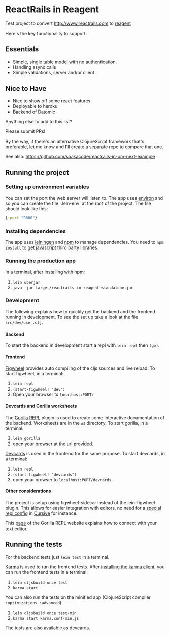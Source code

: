 # ReactRails in Reagent

Test project to convert http://www.reactrails.com to [reagent](https://reagent-project.github.io/)

Here's the key functionality to support:

## Essentials
* Simple, single table model with no authentication.
* Handling async calls
* Simple validations, server and/or client

## Nice to Have
* Nice to show off some react features
* Deployable to heroku
* Backend of Datomic

Anything else to add to this list?

Please submit PRs!

By the way, if there's an alternative ClojureScript framework that's preferable, let me know and I'll create a separate repo to compare that one.

See also: https://github.com/shakacode/reactrails-in-om-next-example



## Running the project
### Setting up environment variables
You can set the port the web server will listen to. The app uses [environ](https://github.com/weavejester/environ) 
and so you can create the file `.lein-env' at the root of the project. The file should look like this:
```clojure
{:port "9000"}
```

### Installing dependencies
The app uses [leiningen](http://leiningen.org) and [npm](https://www.npmjs.com) to manage dependencies. 
You need to `npm install` to get javascript third party libraries.

### Running the production app
In a terminal, after installing with npm:

1. `lein uberjar`
2. `java -jar target/reactrails-in-reagent-standalone.jar `

### Development 
The following explains how to quickly get the backend and the frontend running in development.
To see the set up take a look at the file `src/dev/user.clj`.

#### Backend
To start the backend in development start a repl with `lein repl` then `(go)`.

#### Frontend
[Figwheel](https://github.com/bhauman/lein-figwheel) provides auto compiling 
of the cljs sources and live reload. To start figwheel, in a terminal:

1. `lein repl`
2. `(start-figwheel! "dev")`
3. Open your browser to `localhost:PORT/`

#### Devcards and Gorilla worksheets
The [Gorilla REPL](http://gorilla-repl.org) plugin is used to create some interactive documentation of the backend.
Worksheets are in the `ws` directory. To start gorilla, in a terminal:

1. `lein gorilla`
2. open your browser at the url provided.

[Devcards](https://github.com/bhauman/devcards) is used in the frontend for the same purpose. 
To start devcards, in a terminal:

1. `lein repl`
2. `(start-figwheel! "devcards")`
3. open your browser to `localhost:PORT/devcards`

#### Other considerations
The project is setup using figwheel-sidecar instead of the lein-figwheel plugin. This allows for easier 
integration with editors, no need for a [special repl config](https://github.com/bhauman/lein-figwheel/wiki/Running-figwheel-in-a-Cursive-Clojure-REPL) 
in [Cursive](https://cursive-ide.com) for instance.

This [page](http://gorilla-repl.org/editors.html) of the Gorilla REPL website explains how to connect with your text editor.

## Running the tests
For the backend tests just `lein test` in a terminal.

[Karma](https://karma-runner.github.io/0.13/index.html) is used to run the frontend tests.
After [installing the karma client](https://karma-runner.github.io/0.13/intro/installation.html), 
you can run the frontend tests in a terminal:

1. `lein cljsbuild once test`
2. `karma start`

You can also run the tests on the minified app (ClojureScript compiler `:optimizations :advanced`)

1. `lein cljsbuild once test-min`
2. `karma start karma.conf-min.js`

The tests are also available as devcards.